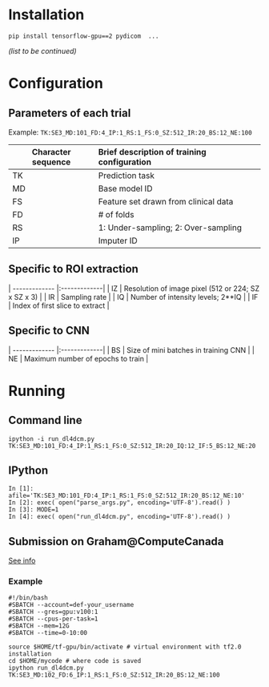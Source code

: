 # Installation

```
pip install tensorflow-gpu==2 pydicom  ... 
```
*(list to be continued)*
 
# Configuration

## Parameters of each trial

Example: ```TK:SE3_MD:101_FD:4_IP:1_RS:1_FS:0_SZ:512_IR:20_BS:12_NE:100```

| Character sequence  | Brief description of training configuration |
| ------------- |:-------------|
| TK | Prediction task |
| MD | Base model ID |
| FS | Feature set drawn from clinical data |
| FD | # of folds |
| RS | 1: Under-sampling; 2: Over-sampling |
| IP | Imputer ID |

## Specific to ROI extraction
| ------------- |:-------------|
| IZ | Resolution of image pixel (512 or 224; SZ x SZ x 3) |
| IR | Sampling rate |
| IQ | Number of intensity levels; 2**IQ |
| IF | Index of first slice to extract |

## Specific to CNN
| ------------- |:-------------|
| BS | Size of mini batches in training CNN  |
| NE | Maximum number of epochs to train |


# Running

## Command line
```
ipython -i run_dl4dcm.py TK:SE3_MD:101_FD:4_IP:1_RS:1_FS:0_SZ:512_IR:20_IQ:12_IF:5_BS:12_NE:20

```

## IPython
```
In [1]: afile='TK:SE3_MD:101_FD:4_IP:1_RS:1_FS:0_SZ:512_IR:20_BS:12_NE:10'
In [2]: exec( open("parse_args.py", encoding='UTF-8').read() )
In [3]: MODE=1
In [4]: exec( open("run_dl4dcm.py", encoding='UTF-8').read() )
```

## Submission on Graham@ComputeCanada

[See info](https://docs.computecanada.ca/wiki/Graham#GPUs_on_Graham)


### Example
```
#!/bin/bash
#SBATCH --account=def-your_username
#SBATCH --gres=gpu:v100:1
#SBATCH --cpus-per-task=1
#SBATCH --mem=12G
#SBATCH --time=0-10:00

source $HOME/tf-gpu/bin/activate # virtual environment with tf2.0 installation
cd $HOME/mycode # where code is saved
ipython run_dl4dcm.py TK:SE3_MD:102_FD:6_IP:1_RS:1_FS:0_SZ:512_IR:20_BS:12_NE:100
```


